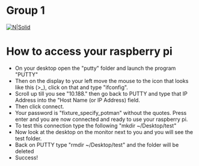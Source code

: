 # Group 1

[![N|Solid](https://www.rs-online.com/designspark/rel-assets/dsauto/uploads/thumbnails/371a5448-3b9d-11e7-8347-bc764e083627_R%20pi.JPG?w=125)](https://nodesource.com/products/nsolid)

# How to access your raspberry pi

  - On your desktop open the "putty" folder and launch the program "PUTTY"
  - Then on the display to your left move the mouse to the icon that looks like this (>_), click on that and type "ifconfig".
  - Scroll up till you see "10.188." then go back to PUTTY and type that IP Address into the "Host Name (or IP Address) field.
  - Then click connect. 
  - Your password is "fixture_specify_potman" without the quotes. Press enter and you are now connected and ready to use your raspberry pi.
  - To test this connection type the following "mkdir ~/Desktop/test"
  - Now look at the desktop on the monitor next to you and you will see the test folder.
  - Back on PUTTY type "rmdir ~/Desktop/test" and the folder will be deleted
  - Success!
